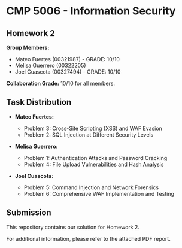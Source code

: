# CMP 5006 - Information Security

## Homework 2

**Group Members:**  
- Mateo Fuertes (00321987)  - GRADE: 10/10
- Melisa Guerrero (00322205)  
- Joel Cuascota (00327494)  - GRADE: 10/10

**Collaboration Grade:** 10/10 for all members.

## Task Distribution

- **Mateo Fuertes:**  
  - Problem 3: Cross-Site Scripting (XSS) and WAF Evasion  
  - Problem 2: SQL Injection at Different Security Levels

- **Melisa Guerrero:**  
  - Problem 1: Authentication Attacks and Password Cracking   
  - Problem 4: File Upload Vulnerabilities and Hash Analysis

- **Joel Cuascota:**  
  - Problem 5: Command Injection and Network Forensics  
  - Problem 6: Comprehensive WAF Implementation and Testing

## Submission

This repository contains our solution for Homework 2.  

For additional information, please refer to the attached PDF report.
